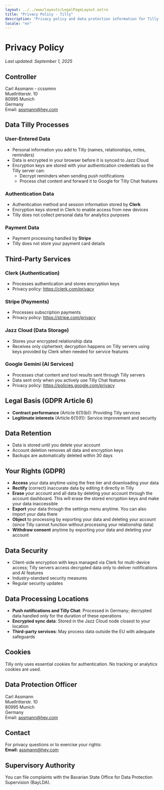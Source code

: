 ```yaml
---
layout: ../../www/layouts/LegalPageLayout.astro
title: "Privacy Policy - Tilly"
description: "Privacy policy and data protection information for Tilly users."
locale: "en"
---
```


# Privacy Policy

_Last updated: September 1, 2025_

## Controller

Carl Assmann - ccssmnn  
Muellritterstr. 10  
80995 Munich  
Germany  
Email: assmann@hey.com

## Data Tilly Processes

### User-Entered Data

- Personal information you add to Tilly (names, relationships, notes, reminders)
- Data is encrypted in your browser before it is synced to Jazz Cloud
- Encryption keys are stored with your authentication credentials so the Tilly server can:
  - Decrypt reminders when sending push notifications
  - Process chat content and forward it to Google for Tilly Chat features

### Authentication Data

- Authentication method and session information stored by **Clerk**
- Encryption keys stored in Clerk to enable access from new devices
- Tilly does not collect personal data for analytics purposes

### Payment Data

- Payment processing handled by **Stripe**
- Tilly does not store your payment card details

## Third-Party Services

### Clerk (Authentication)

- Processes authentication and stores encryption keys
- Privacy policy: https://clerk.com/privacy

### Stripe (Payments)

- Processes subscription payments
- Privacy policy: https://stripe.com/privacy

### Jazz Cloud (Data Storage)

- Stores your encrypted relationship data
- Receives only ciphertext; decryption happens on Tilly servers using keys provided by Clerk when needed for service features

### Google Gemini (AI Services)

- Processes chat content and tool results sent through Tilly servers
- Data sent only when you actively use Tilly Chat features
- Privacy policy: https://policies.google.com/privacy

## Legal Basis (GDPR Article 6)

- **Contract performance** (Article 6(1)(b)): Providing Tilly services
- **Legitimate interests** (Article 6(1)(f)): Service improvement and security

## Data Retention

- Data is stored until you delete your account
- Account deletion removes all data and encryption keys
- Backups are automatically deleted within 30 days

## Your Rights (GDPR)

- **Access** your data anytime using the free tier and downloading your data
- **Rectify** (correct) inaccurate data by editing it directly in Tilly
- **Erase** your account and all data by deleting your account through the account dashboard. This will erase the stored encryption keys and make your data inaccessible
- **Export** your data through the settings menu anytime. You can also import your data there
- **Object** to processing by exporting your data and deleting your account (since Tilly cannot function without processing your relationship data)
- **Withdraw consent** anytime by exporting your data and deleting your account

## Data Security

- Client-side encryption with keys managed via Clerk for multi-device access; Tilly servers access decrypted data only to deliver notifications and AI features
- Industry-standard security measures
- Regular security updates

## Data Processing Locations

- **Push notifications and Tilly Chat**: Processed in Germany; decrypted data handled only for the duration of these operations
- **Encrypted sync data**: Stored in the Jazz Cloud node closest to your location
- **Third-party services**: May process data outside the EU with adequate safeguards

## Cookies

Tilly only uses essential cookies for authentication. No tracking or analytics cookies are used.

## Data Protection Officer

Carl Assmann  
Muellritterstr. 10  
80995 Munich  
Germany  
Email: assmann@hey.com

## Contact

For privacy questions or to exercise your rights:  
**Email:** assmann@hey.com

## Supervisory Authority

You can file complaints with the Bavarian State Office for Data Protection Supervision (BayLDA).
